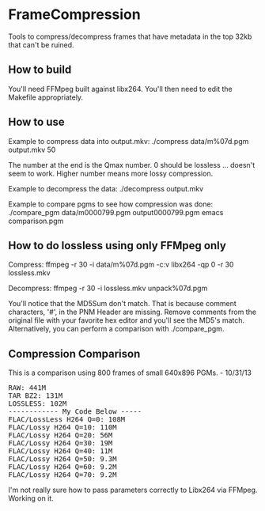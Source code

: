 FrameCompression
================

Tools to compress/decompress frames that have metadata in the top 32kb that can't be ruined.

## How to build

You'll need FFMpeg built against libx264. You'll then need to edit the Makefile appropriately.

## How to use

Example to compress data into output.mkv:
./compress data/m%07d.pgm output.mkv 50

The number at the end is the Qmax number. 0 should be lossless ... doesn't seem to work. Higher number means more lossy compression.

Example to decompress the data:
./decompress output.mkv

Example to compare pgms to see how compression was done:
./compare_pgm data/m0000799.pgm output0000799.pgm
emacs comparison.pgm

## How to do lossless using only FFMpeg only
Compress:
ffmpeg -r 30 -i data/m%07d.pgm -c:v libx264 -qp 0 -r 30 lossless.mkv

Decompress:
ffmpeg -r 30 -i lossless.mkv unpack%07d.pgm

You'll notice that the MD5Sum don't match. That is because comment characters, '#', in the PNM Header are missing. Remove comments from the original file with your favorite hex editor and you'll see the MD5's match. Alternatively, you can perform a comparison with ./compare_pgm. 

## Compression Comparison

This is a comparison using 800 frames of small 640x896 PGMs. - 10/31/13

<pre>
RAW: 441M
TAR BZ2: 131M
LOSSLESS: 102M
------------ My Code Below -----
FLAC/LossLess H264 Q=0: 108M
FLAC/Lossy H264 Q=10: 110M
FLAC/Lossy H264 Q=20: 56M
FLAC/Lossy H264 Q=30: 19M
FLAC/Lossy H264 Q=40: 11M
FLAC/Lossy H264 Q=50: 9.3M
FLAC/Lossy H264 Q=60: 9.2M
FLAC/Lossy H264 Q=70: 9.2M
</pre>

I'm not really sure how to pass parameters correctly to Libx264 via FFMpeg. Working on it.
